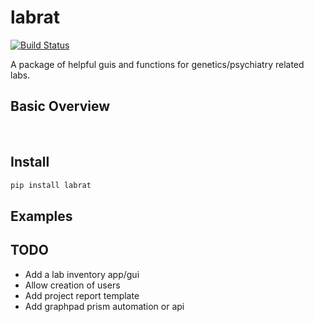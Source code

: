 # labrat
[![Build Status](https://travis-ci.com/sdhutchins/lab-management.svg?token=xfnbNTQhjNbir5xACn8R&branch=master)](https://travis-ci.com/sdhutchins/lab-management)

A package of helpful guis and functions for genetics/psychiatry related labs.

## Basic Overview


<br>

## Install
```python
pip install labrat
```

## Examples


## TODO
- Add a lab inventory app/gui
- Allow creation of users
- Add project report template
- Add graphpad prism automation or api
